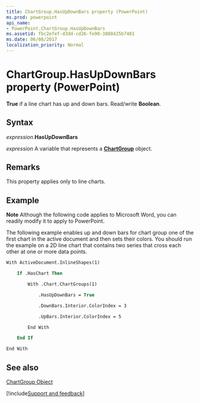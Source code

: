 ```yaml
---
title: ChartGroup.HasUpDownBars property (PowerPoint)
ms.prod: powerpoint
api_name:
- PowerPoint.ChartGroup.HasUpDownBars
ms.assetid: fbc2efef-d3dd-cd26-fe90-3888425b7401
ms.date: 06/08/2017
localization_priority: Normal
---
```



# ChartGroup.HasUpDownBars property (PowerPoint)

 **True** if a line chart has up and down bars. Read/write **Boolean**.


## Syntax

_expression_.**HasUpDownBars**

_expression_ A variable that represents a **[ChartGroup](PowerPoint.ChartGroup.md)** object.


## Remarks

This property applies only to line charts. 


## Example




 **Note**  Although the following code applies to Microsoft Word, you can readily modify it to apply to PowerPoint.

The following example enables up and down bars for chart group one of the first chart in the active document and then sets their colors. You should run the example on a 2D line chart that contains two series that cross each other at one or more data points.




```vb
With ActiveDocument.InlineShapes(1)

    If .HasChart Then

        With .Chart.ChartGroups(1)

            .HasUpDownBars = True

            .DownBars.Interior.ColorIndex = 3

            .UpBars.Interior.ColorIndex = 5

        End With

    End If

End With
```


## See also


[ChartGroup Object](PowerPoint.ChartGroup.md)

[!include[Support and feedback](~/includes/feedback-boilerplate.md)]